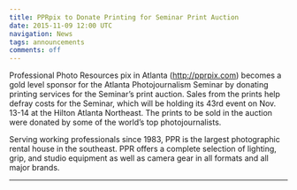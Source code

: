 ```yaml
---
title: PPRpix to Donate Printing for Seminar Print Auction
date: 2015-11-09 12:00 UTC
navigation: News
tags: announcements
comments: off
---
```


<p>Professional Photo Resources pix in Atlanta (<a href="http://pprpix.com" target="_blank">http://pprpix.com</a>) becomes a gold level sponsor for the Atlanta Photojournalism Seminar by donating printing services for the Seminar’s print auction. Sales from the prints help defray costs for the Seminar, which will be holding its 43rd event on Nov. 13-14 at the Hilton Atlanta Northeast. The prints to be sold in the auction were donated by some of the world’s top photojournalists.</p>

<p>Serving working professionals since 1983, PPR is the largest photographic rental house in the southeast. PPR offers a complete selection of lighting, grip, and studio equipment as well as camera gear in all formats and all major brands.</p>

<hr>